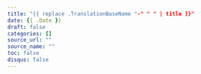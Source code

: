```yaml
---
title: "{{ replace .TranslationBaseName "-" " " | title }}"
date: {{ .Date }}
draft: false
categories: []
source_url: ""
source_name: ""
toc: false
disqus: false
---
```

<!--more-->
